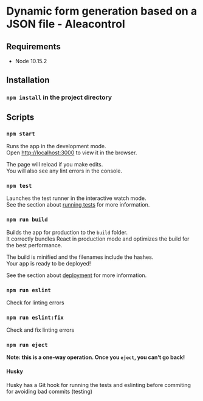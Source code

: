 # Dynamic form generation based on a JSON file - Aleacontrol

## Requirements

* Node 10.15.2


## Installation

### `npm install` in the project directory
## Scripts
### `npm start`

Runs the app in the development mode.<br>
Open [http://localhost:3000](http://localhost:3000) to view it in the browser.

The page will reload if you make edits.<br>
You will also see any lint errors in the console.

### `npm test`

Launches the test runner in the interactive watch mode.<br>
See the section about [running tests](https://facebook.github.io/create-react-app/docs/running-tests) for more information.

### `npm run build`

Builds the app for production to the `build` folder.<br>
It correctly bundles React in production mode and optimizes the build for the best performance.

The build is minified and the filenames include the hashes.<br>
Your app is ready to be deployed!

See the section about [deployment](https://facebook.github.io/create-react-app/docs/deployment) for more information.

### `npm run eslint`
Check for linting errors

### `npm run eslint:fix`
Check and fix linting errors

### `npm run eject`

**Note: this is a one-way operation. Once you `eject`, you can’t go back!**

#### Husky
Husky has a Git hook for running the tests and eslinting before commiting
 for avoiding bad commits (testing)
